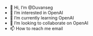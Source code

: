 - 👋 Hi, I’m @Duvanseg
- 👀 I’m interested in OpenAI
- 🌱 I’m currently learning OpenAI
- 💞️ I’m looking to collaborate on OpenAI
- 📫 How to reach me email

<!---
Duvanseg/Duvanseg is a ✨ special ✨ repository because its `README.md` (this file) appears on your GitHub profile.
You can click the Preview link to take a look at your changes.
--->
